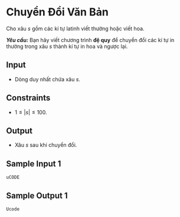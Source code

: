 # Chuyển Đổi Văn Bản

Cho xâu $s$ gồm các kí tự latinh viết thường hoặc viết hoa.

***Yêu cầu:*** Bạn hãy viết chương trình **đệ quy** để chuyển đổi các kí tự in thường trong xâu $s$ thành kí tự in hoa và ngược lại.

## Input

- Dòng duy nhất chứa xâu $s$.

## Constraints

- $1 \le |s| \le 100$.

## Output

- Xâu $s$ sau khi chuyển đổi.

## Sample Input 1

```
uCODE
```

## Sample Output 1

```
Ucode
```


